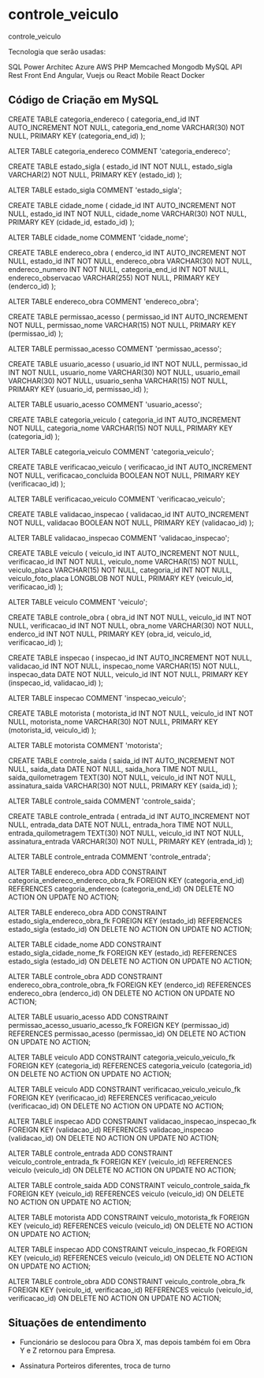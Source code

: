 # controle_veiculo
controle_veiculo

Tecnologia que serão usadas:

SQL Power Architec
Azure
AWS
PHP
Memcached
Mongodb
MySQL
API Rest
Front End Angular, Vuejs ou React
Mobile React
Docker

## Código de Criação em MySQL







CREATE TABLE categoria_endereco (
                categoria_end_id INT AUTO_INCREMENT NOT NULL,
                categoria_end_nome VARCHAR(30) NOT NULL,
                PRIMARY KEY (categoria_end_id)
);

ALTER TABLE categoria_endereco COMMENT 'categoria_endereco';


CREATE TABLE estado_sigla (
                estado_id INT NOT NULL,
                estado_sigla VARCHAR(2) NOT NULL,
                PRIMARY KEY (estado_id)
);

ALTER TABLE estado_sigla COMMENT 'estado_sigla';


CREATE TABLE cidade_nome (
                cidade_id INT AUTO_INCREMENT NOT NULL,
                estado_id INT NOT NULL,
                cidade_nome VARCHAR(30) NOT NULL,
                PRIMARY KEY (cidade_id, estado_id)
);

ALTER TABLE cidade_nome COMMENT 'cidade_nome';


CREATE TABLE endereco_obra (
                enderco_id INT AUTO_INCREMENT NOT NULL,
                estado_id INT NOT NULL,
                endereco_obra VARCHAR(30) NOT NULL,
                endereco_numero INT NOT NULL,
                categoria_end_id INT NOT NULL,
                endereco_observacao VARCHAR(255) NOT NULL,
                PRIMARY KEY (enderco_id)
);

ALTER TABLE endereco_obra COMMENT 'endereco_obra';


CREATE TABLE permissao_acesso (
                permissao_id INT AUTO_INCREMENT NOT NULL,
                permissao_nome VARCHAR(15) NOT NULL,
                PRIMARY KEY (permissao_id)
);

ALTER TABLE permissao_acesso COMMENT 'permissao_acesso';


CREATE TABLE usuario_acesso (
                usuario_id INT NOT NULL,
                permissao_id INT NOT NULL,
                usuario_nome VARCHAR(30) NOT NULL,
                usuario_email VARCHAR(30) NOT NULL,
                usuario_senha VARCHAR(15) NOT NULL,
                PRIMARY KEY (usuario_id, permissao_id)
);

ALTER TABLE usuario_acesso COMMENT 'usuario_acesso';


CREATE TABLE categoria_veiculo (
                categoria_id INT AUTO_INCREMENT NOT NULL,
                categoria_nome VARCHAR(15) NOT NULL,
                PRIMARY KEY (categoria_id)
);

ALTER TABLE categoria_veiculo COMMENT 'categoria_veiculo';


CREATE TABLE verificacao_veiculo (
                verificacao_id INT AUTO_INCREMENT NOT NULL,
                verificacao_concluida BOOLEAN NOT NULL,
                PRIMARY KEY (verificacao_id)
);

ALTER TABLE verificacao_veiculo COMMENT 'verificacao_veiculo';


CREATE TABLE validacao_inspecao (
                validacao_id INT AUTO_INCREMENT NOT NULL,
                validacao BOOLEAN NOT NULL,
                PRIMARY KEY (validacao_id)
);

ALTER TABLE validacao_inspecao COMMENT 'validacao_inspecao';


CREATE TABLE veiculo (
                veiculo_id INT AUTO_INCREMENT NOT NULL,
                verificacao_id INT NOT NULL,
                veiculo_nome VARCHAR(15) NOT NULL,
                veiculo_placa VARCHAR(15) NOT NULL,
                categoria_id INT NOT NULL,
                veiculo_foto_placa LONGBLOB NOT NULL,
                PRIMARY KEY (veiculo_id, verificacao_id)
);

ALTER TABLE veiculo COMMENT 'veiculo';


CREATE TABLE controle_obra (
                obra_id INT NOT NULL,
                veiculo_id INT NOT NULL,
                verificacao_id INT NOT NULL,
                obra_nome VARCHAR(30) NOT NULL,
                enderco_id INT NOT NULL,
                PRIMARY KEY (obra_id, veiculo_id, verificacao_id)
);


CREATE TABLE inspecao (
                inspecao_id INT AUTO_INCREMENT NOT NULL,
                validacao_id INT NOT NULL,
                inspecao_nome VARCHAR(15) NOT NULL,
                inspecao_data DATE NOT NULL,
                veiculo_id INT NOT NULL,
                PRIMARY KEY (inspecao_id, validacao_id)
);

ALTER TABLE inspecao COMMENT 'inspecao_veiculo';


CREATE TABLE motorista (
                motorista_id INT NOT NULL,
                veiculo_id INT NOT NULL,
                motorista_nome VARCHAR(30) NOT NULL,
                PRIMARY KEY (motorista_id, veiculo_id)
);

ALTER TABLE motorista COMMENT 'motorista';


CREATE TABLE controle_saida (
                saida_id INT AUTO_INCREMENT NOT NULL,
                saida_data DATE NOT NULL,
                saida_hora TIME NOT NULL,
                saida_quilometragem TEXT(30) NOT NULL,
                veiculo_id INT NOT NULL,
                assinatura_saida VARCHAR(30) NOT NULL,
                PRIMARY KEY (saida_id)
);

ALTER TABLE controle_saida COMMENT 'controle_saida';


CREATE TABLE controle_entrada (
                entrada_id INT AUTO_INCREMENT NOT NULL,
                entrada_data DATE NOT NULL,
                entrada_hora TIME NOT NULL,
                entrada_quilometragem TEXT(30) NOT NULL,
                veiculo_id INT NOT NULL,
                assinatura_entrada VARCHAR(30) NOT NULL,
                PRIMARY KEY (entrada_id)
);

ALTER TABLE controle_entrada COMMENT 'controle_entrada';


ALTER TABLE endereco_obra ADD CONSTRAINT categoria_endereco_endereco_obra_fk
FOREIGN KEY (categoria_end_id)
REFERENCES categoria_endereco (categoria_end_id)
ON DELETE NO ACTION
ON UPDATE NO ACTION;

ALTER TABLE endereco_obra ADD CONSTRAINT estado_sigla_endereco_obra_fk
FOREIGN KEY (estado_id)
REFERENCES estado_sigla (estado_id)
ON DELETE NO ACTION
ON UPDATE NO ACTION;

ALTER TABLE cidade_nome ADD CONSTRAINT estado_sigla_cidade_nome_fk
FOREIGN KEY (estado_id)
REFERENCES estado_sigla (estado_id)
ON DELETE NO ACTION
ON UPDATE NO ACTION;

ALTER TABLE controle_obra ADD CONSTRAINT endereco_obra_controle_obra_fk
FOREIGN KEY (enderco_id)
REFERENCES endereco_obra (enderco_id)
ON DELETE NO ACTION
ON UPDATE NO ACTION;

ALTER TABLE usuario_acesso ADD CONSTRAINT permissao_acesso_usuario_acesso_fk
FOREIGN KEY (permissao_id)
REFERENCES permissao_acesso (permissao_id)
ON DELETE NO ACTION
ON UPDATE NO ACTION;

ALTER TABLE veiculo ADD CONSTRAINT categoria_veiculo_veiculo_fk
FOREIGN KEY (categoria_id)
REFERENCES categoria_veiculo (categoria_id)
ON DELETE NO ACTION
ON UPDATE NO ACTION;

ALTER TABLE veiculo ADD CONSTRAINT verificacao_veiculo_veiculo_fk
FOREIGN KEY (verificacao_id)
REFERENCES verificacao_veiculo (verificacao_id)
ON DELETE NO ACTION
ON UPDATE NO ACTION;

ALTER TABLE inspecao ADD CONSTRAINT validacao_inspecao_inspecao_fk
FOREIGN KEY (validacao_id)
REFERENCES validacao_inspecao (validacao_id)
ON DELETE NO ACTION
ON UPDATE NO ACTION;

ALTER TABLE controle_entrada ADD CONSTRAINT veiculo_controle_entrada_fk
FOREIGN KEY (veiculo_id)
REFERENCES veiculo (veiculo_id)
ON DELETE NO ACTION
ON UPDATE NO ACTION;

ALTER TABLE controle_saida ADD CONSTRAINT veiculo_controle_saida_fk
FOREIGN KEY (veiculo_id)
REFERENCES veiculo (veiculo_id)
ON DELETE NO ACTION
ON UPDATE NO ACTION;

ALTER TABLE motorista ADD CONSTRAINT veiculo_motorista_fk
FOREIGN KEY (veiculo_id)
REFERENCES veiculo (veiculo_id)
ON DELETE NO ACTION
ON UPDATE NO ACTION;

ALTER TABLE inspecao ADD CONSTRAINT veiculo_inspecao_fk
FOREIGN KEY (veiculo_id)
REFERENCES veiculo (veiculo_id)
ON DELETE NO ACTION
ON UPDATE NO ACTION;

ALTER TABLE controle_obra ADD CONSTRAINT veiculo_controle_obra_fk
FOREIGN KEY (veiculo_id, verificacao_id)
REFERENCES veiculo (veiculo_id, verificacao_id)
ON DELETE NO ACTION
ON UPDATE NO ACTION;
## 
## Situações de entendimento ##

- Funcionário se deslocou para Obra X, mas depois também foi em Obra Y e Z retornou para Empresa.

- Assinatura Porteiros diferentes, troca de turno 

